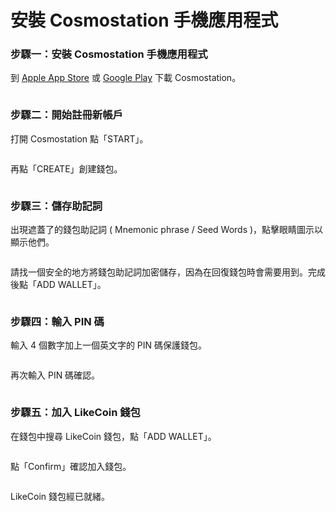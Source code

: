 # 安裝 Cosmostation 手機應用程式

### 步驟一：安裝 Cosmostation 手機應用程式

到 [Apple App Store](https://apps.apple.com/us/app/cosmostation/id1459830339) 或 [Google Play](https://play.google.com/store/apps/details?id=wannabit.io.cosmostaion\&hl=en\_US\&gl=US) 下載 Cosmostation。

<figure><img src="../../../.gitbook/assets/Cosmostation mobile create wallet 1.png" alt=""><figcaption></figcaption></figure>

### 步驟二：開始註冊新帳戶

打開 Cosmostation 點「START」。

<figure><img src="../../../.gitbook/assets/Cosmostation mobile create wallet 2.png" alt=""><figcaption></figcaption></figure>

再點「CREATE」創建錢包。

<figure><img src="../../../.gitbook/assets/Cosmostation mobile create wallet 3.png" alt=""><figcaption></figcaption></figure>

### 步驟三：儲存助記詞

出現遮蓋了的錢包助記詞 ( Mnemonic phrase / Seed Words )，點擊眼睛圖示以顯示他們。

<figure><img src="../../../.gitbook/assets/Cosmostation mobile create wallet 4.jpg" alt=""><figcaption></figcaption></figure>

請找一個安全的地方將錢包助記詞加密儲存，因為在回復錢包時會需要用到。完成後點「ADD WALLET」。

<figure><img src="../../../.gitbook/assets/Cosmostation mobile create wallet 5.jpg" alt=""><figcaption></figcaption></figure>

### 步驟四：輸入 PIN 碼

輸入 4 個數字加上一個英文字的 PIN 碼保護錢包。

<figure><img src="../../../.gitbook/assets/Cosmostation mobile create wallet 6.png" alt=""><figcaption></figcaption></figure>

再次輸入 PIN 碼確認。

<figure><img src="../../../.gitbook/assets/Cosmostation mobile create wallet 7.png" alt=""><figcaption></figcaption></figure>

### 步驟五：加入 LikeCoin 錢包

在錢包中搜尋 LikeCoin 錢包，點「ADD WALLET」。

<figure><img src="../../../.gitbook/assets/Cosmostation mobile create wallet 8.png" alt=""><figcaption></figcaption></figure>

點「Confirm」確認加入錢包。

<figure><img src="../../../.gitbook/assets/Cosmostation mobile create wallet 9.png" alt=""><figcaption></figcaption></figure>

LikeCoin 錢包經已就緒。

<figure><img src="../../../.gitbook/assets/Cosmostation mobile create wallet 10.png" alt=""><figcaption></figcaption></figure>
